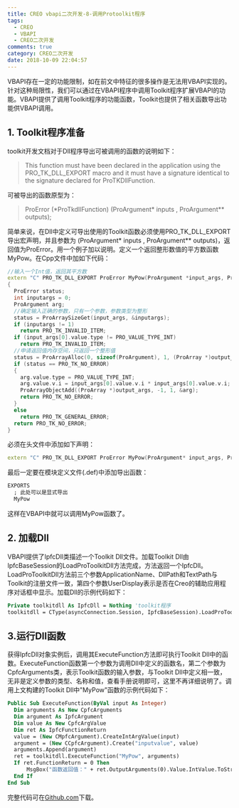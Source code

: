 ```yaml
---
title: CREO vbapi二次开发-8-调用Protoolkit程序
tags:
  - CREO
  - VBAPI
  - CREO二次开发
comments: true
category: CREO二次开发
date: 2018-10-09 22:04:57
---
```



VBAPI存在一定的功能限制，如在前文中特征的很多操作是无法用VBAPI实现的。针对这种局限性，我们可以通过在VBAPI程序中调用Toolkit程序扩展VBAPI的功能。VBAPI提供了调用Toolkit程序的功能函数，Toolkit也提供了相关函数导出功能供VBAPI调用。

## 1. Toolkit程序准备

toolkit开发文档对于Dll程序导出可被调用的函数的说明如下：

>This function must have been declared in the application using the PRO_TK_DLL_EXPORT macro and it must have a signature identical to the signature declared for ProTKDllFunction.

可被导出的函数原型为：

>ProError (\*ProTkdllFunction) (ProArgument\* inputs  , ProArgument\*\* outputs);

简单来说，在Dll中定义可导出使用的Toolkit函数必须使用PRO_TK_DLL_EXPORT导出宏声明，并且参数为 (ProArgument\* inputs  , ProArgument\*\* outputs)，返回值为ProError。用一个例子加以说明。定义一个返回整形数值的平方数函数MyPow。在Cpp文件中加如下代码：

```cpp
//输入一个Int值，返回其平方数
extern "C" PRO_TK_DLL_EXPORT ProError MyPow(ProArgument *input_args, ProArgument **output_args)
{
  ProError status;
  int inputargs = 0;
  ProArgument arg;
  //确定输入正确的参数，只有一个参数，参数类型为整形
  status = ProArraySizeGet(input_args, &inputargs);
  if (inputargs != 1)
    return PRO_TK_INVALID_ITEM;
  if (input_args[0].value.type != PRO_VALUE_TYPE_INT)
    return PRO_TK_INVALID_ITEM;
  //申请返回值内存空间，只返回一个整形值
  status = ProArrayAlloc(0, sizeof(ProArgument), 1, (ProArray *)output_args);
  if (status == PRO_TK_NO_ERROR)
  {
    arg.value.type = PRO_VALUE_TYPE_INT;
    arg.value.v.i = input_args[0].value.v.i * input_args[0].value.v.i;
    ProArrayObjectAdd((ProArray *)output_args, -1, 1, &arg);
    return PRO_TK_NO_ERROR;
  }
  else
    return PRO_TK_GENERAL_ERROR;
  return PRO_TK_NO_ERROR;
}
```

必须在头文件中添加如下声明：

```cpp
extern "C" PRO_TK_DLL_EXPORT ProError MyPow(ProArgument* input_args, ProArgument** output_args);
```

最后一定要在模块定义文件(.def)中添加导出函数：

```vb
EXPORTS
  ; 此处可以是显式导出
  MyPow
```

这样在VBAPI中就可以调用MyPow函数了。

## 2. 加载Dll

VBAPI提供了IpfcDll类描述一个Toolkit Dll文件。加载Toolkit Dll由IpfcBaseSession的LoadProToolkitDll方法完成，方法返回一个IpfcDll。LoadProToolkitDll方法前三个参数ApplicationName、DllPath和TextPath与Toolkit的注册文件一致，第四个参数UserDisplay表示是否在Creo的辅助应用程序对话框中显示。加载Dll的示例代码如下：

```vb
Private toolkitdll As IpfcDll = Nothing 'toolkit程序
toolkitdll = CType(asyncConnection.Session, IpfcBaseSession).LoadProToolkitDll(TKDLLName, DllPath, TextPath, True)
```

## 3.运行Dll函数

获得IpfcDll对象实例后，调用其ExecuteFunction方法即可执行Toolkit Dll中的函数。ExecuteFunction函数第一个参数为调用Dll中定义的函数名，第二个参数为CpfcArguments类，表示Toolkit函数的输入参数，与Toolkit Dll中定义相一致，无非是定义参数的类型、名称和值，查看手册说明即可，这里不再详细说明了。调用上文构建的Toolkit Dll中"MyPow"函数的示例代码如下：

```vb
Public Sub ExecuteFunction(ByVal input As Integer)
  Dim arguments As New CpfcArguments
  Dim argument As IpfcArgument
  Dim value As New CpfcArgValue
  Dim ret As IpfcFunctionReturn
  value = (New CMpfcArgument).CreateIntArgValue(input)
  argument = (New CCpfcArgument).Create("inputvalue", value)
  arguments.Append(argument)
  ret = toolkitdll.ExecuteFunction("MyPow", arguments)
  If ret.FunctionReturn = 0 Then
      MsgBox("函数返回值：" + ret.OutputArguments(0).Value.IntValue.ToString())
  End If
End Sub
```

完整代码可在<a href="https://github.com/slacker-HD/creo_vbapi" target="_blank">Github.com</a>下载。
